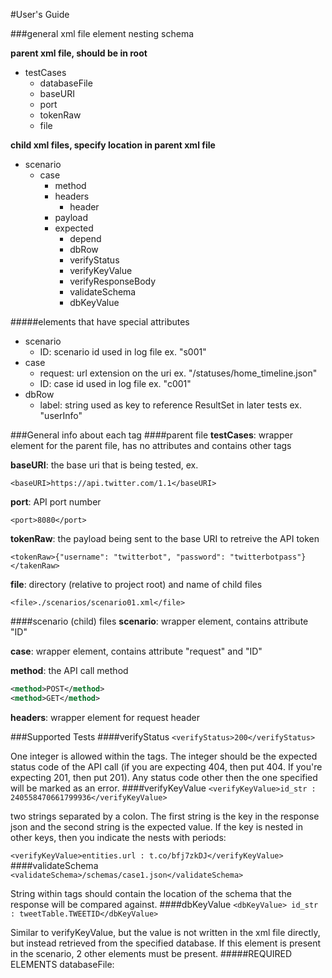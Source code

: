 #User's Guide

###general xml file element nesting schema

**parent xml file, should be in root**

- testCases
  - databaseFile
  - baseURI
  - port
  - tokenRaw
  - file

**child xml files, specify location in parent xml file**

- scenario
  - case
    - method
    - headers
      - header
    - payload
    - expected
      - depend
      - dbRow
      - verifyStatus
      - verifyKeyValue
      - verifyResponseBody
      - validateSchema
      - dbKeyValue

#####elements that have special attributes

- scenario
  - ID: scenario id used in log file ex. "s001"
- case
  - request: url extension on the uri ex. "/statuses/home_timeline.json"
  - ID: case id used in log file ex. "c001"
- dbRow
  - label: string used as key to reference ResultSet in later tests ex. "userInfo"

###General info about each tag
####parent file
**testCases**: wrapper element for the parent file, has no attributes and contains other tags

**baseURI**: the base uri that is being tested, ex.

`<baseURI>https://api.twitter.com/1.1</baseURI>`

**port**: API port number

`<port>8080</port>`

**tokenRaw**: the payload being sent to the base URI to retreive the API token

`<tokenRaw>{"username": "twitterbot", "password": "twitterbotpass"}</takenRaw>`

**file**: directory (relative to project root) and name of child files

`<file>./scenarios/scenario01.xml</file>`

####scenario (child) files
**scenario**: wrapper element, contains attribute "ID"

**case**: wrapper element, contains attribute "request" and "ID"

**method**: the API call method

```XML
<method>POST</method>
<method>GET</method>
```

**headers**: wrapper element for request header

###Supported Tests
####verifyStatus
`<verifyStatus>200</verifyStatus>`

One integer is allowed within the tags. The integer should be the expected status code of the API call (if you are expecting 404, then put 404. If you're expecting 201, then put 201). Any status code other then the one specified will be marked as an error.
####verifyKeyValue
`<verifyKeyValue>id_str : 240558470661799936</verifyKeyValue>`

two strings separated by a colon. The first string is the key in the response json and the second string is the expected value. If the key is nested in other keys, then you indicate the nests with periods:

`<verifyKeyValue>entities.url : t.co/bfj7zkDJ</verifyKeyValue>`
####validateSchema
`<validateSchema>/schemas/case1.json</validateSchema>`

String within tags should contain the location of the schema that the response will be compared against.
####dbKeyValue
`<dbKeyValue> id_str : tweetTable.TWEETID</dbKeyValue>`

Similar to verifyKeyValue, but the value is not written in the xml file directly, but instead retrieved from the specified database. If this element is present in the scenario, 2 other elements must be present.
#####REQUIRED ELEMENTS
databaseFile: 
